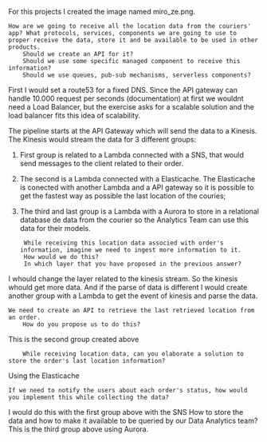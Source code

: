 For this projects I created the image named miro_ze.png.


	How are we going to receive all the location data from the couriers' app? What protocols, services, components we are going to use to proper receive the data, store it and be available to be used in other products.
        Should we create an API for it?
        Should we use some specific managed component to receive this information?
        Should we use queues, pub-sub mechanisms, serverless components?

First I would set a route53 for a fixed DNS. Since the API gateway can handle 10.000 request per seconds (documentation) at first
we wouldnt need a Load Balancer, but the exercise asks for a scalable solution and the load balancer fits this idea of scalability.

The pipeline starts at the API Gateway which will send the data to a Kinesis. The Kinesis would stream the data
for 3 different groups:

1) First group is related to a Lambda connected with a SNS, that would send messages to the client related to their order.
2) The second is a Lambda connected with a Elasticache. The Elasticache is conected with another Lambda and a API gateway so it is possible to get the fastest way as possible the last location of the couries;
3) The third and last group is a Lambda with a Aurora to store in a relational database de data from the courier so the Analytics Team can use this data for their models.



		While receiving this location data associed with order's information, imagine we need to ingest more information to it.
		How would we do this?
		In which layer that you have proposed in the previous answer?


I whould change the layer related to the kinesis stream. So the kinesis whould get more data. And if the parse of data is different I would create another group with a Lambda to get the event of kinesis and parse the data.

    We need to create an API to retrieve the last retrieved location from an order.
        How do you propose us to do this?
This is the second group created above

        While receiving location data, can you elaborate a solution to store the order's last location information?
Using the Elasticache

	If we need to notify the users about each order's status, how would you implement this while collecting the data?
I would do this with the first group above with the SNS
    How to store the data and how to make it available to be queried by our Data Analytics team?
This is the third group above using Aurora.
